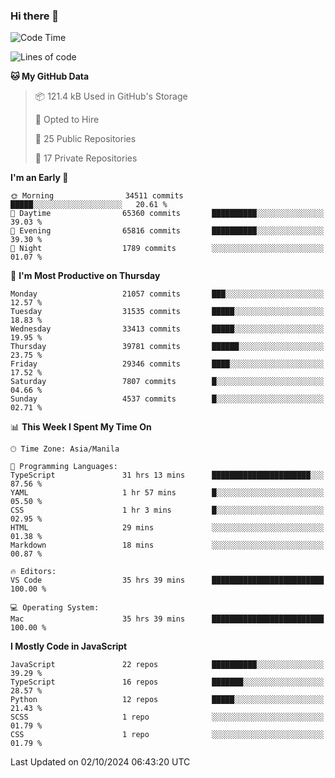 ### Hi there 👋

<!--START_SECTION:waka-->
![Code Time](http://img.shields.io/badge/Code%20Time-1%2C139%20hrs%2039%20mins-blue)

![Lines of code](https://img.shields.io/badge/From%20Hello%20World%20I%27ve%20Written-67.1%20million%20lines%20of%20code-blue)

**🐱 My GitHub Data** 

> 📦 121.4 kB Used in GitHub's Storage 
 > 
> 💼 Opted to Hire
 > 
> 📜 25 Public Repositories 
 > 
> 🔑 17 Private Repositories 
 > 
**I'm an Early 🐤** 

```text
🌞 Morning                34511 commits       █████░░░░░░░░░░░░░░░░░░░░   20.61 % 
🌆 Daytime                65360 commits       ██████████░░░░░░░░░░░░░░░   39.03 % 
🌃 Evening                65816 commits       ██████████░░░░░░░░░░░░░░░   39.30 % 
🌙 Night                  1789 commits        ░░░░░░░░░░░░░░░░░░░░░░░░░   01.07 % 
```
📅 **I'm Most Productive on Thursday** 

```text
Monday                   21057 commits       ███░░░░░░░░░░░░░░░░░░░░░░   12.57 % 
Tuesday                  31535 commits       █████░░░░░░░░░░░░░░░░░░░░   18.83 % 
Wednesday                33413 commits       █████░░░░░░░░░░░░░░░░░░░░   19.95 % 
Thursday                 39781 commits       ██████░░░░░░░░░░░░░░░░░░░   23.75 % 
Friday                   29346 commits       ████░░░░░░░░░░░░░░░░░░░░░   17.52 % 
Saturday                 7807 commits        █░░░░░░░░░░░░░░░░░░░░░░░░   04.66 % 
Sunday                   4537 commits        █░░░░░░░░░░░░░░░░░░░░░░░░   02.71 % 
```


📊 **This Week I Spent My Time On** 

```text
🕑︎ Time Zone: Asia/Manila

💬 Programming Languages: 
TypeScript               31 hrs 13 mins      ██████████████████████░░░   87.56 % 
YAML                     1 hr 57 mins        █░░░░░░░░░░░░░░░░░░░░░░░░   05.50 % 
CSS                      1 hr 3 mins         █░░░░░░░░░░░░░░░░░░░░░░░░   02.95 % 
HTML                     29 mins             ░░░░░░░░░░░░░░░░░░░░░░░░░   01.38 % 
Markdown                 18 mins             ░░░░░░░░░░░░░░░░░░░░░░░░░   00.87 % 

🔥 Editors: 
VS Code                  35 hrs 39 mins      █████████████████████████   100.00 % 

💻 Operating System: 
Mac                      35 hrs 39 mins      █████████████████████████   100.00 % 
```

**I Mostly Code in JavaScript** 

```text
JavaScript               22 repos            ██████████░░░░░░░░░░░░░░░   39.29 % 
TypeScript               16 repos            ███████░░░░░░░░░░░░░░░░░░   28.57 % 
Python                   12 repos            █████░░░░░░░░░░░░░░░░░░░░   21.43 % 
SCSS                     1 repo              ░░░░░░░░░░░░░░░░░░░░░░░░░   01.79 % 
CSS                      1 repo              ░░░░░░░░░░░░░░░░░░░░░░░░░   01.79 % 
```




 Last Updated on 02/10/2024 06:43:20 UTC
<!--END_SECTION:waka-->
